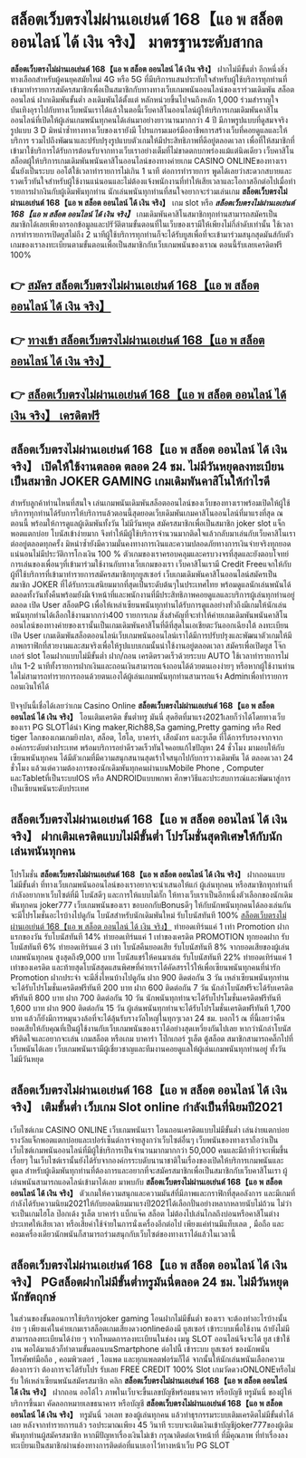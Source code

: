 # สล็อตเว็บตรงไม่ผ่านเอเย่นต์ 168【แอ พ สล็อต ออนไลน์ ได้ เงิน จริง】  มาตรฐานระดับสากล

**สล็อตเว็บตรงไม่ผ่านเอเย่นต์ 168【แอ พ สล็อต ออนไลน์ ได้ เงิน จริง】** ฝากไม่มีขั้นต่ำ  อีกหนึ่งสิ่งทางเลือกสำหรับผู้คนยุคสมัยใหม่ 4G หรือ 5G ที่มีบริการแสนประทับใจสำหรับผู้ใช้บริการทุกท่านที่เข้ามาทำรายการสมัครสมาชิกเพื่อเป็นสมาชิกกับทางทางเว็บเกมพนันออนไลน์ของเราร่วมเดิมพัน สล็อตออนไลน์ ฝากเดิมพันขั้นต่ำ ลงเดิมพันได้ตั้งแต่ หลักหน่วยขึ้นไปจนถึงหลัก 1,000 ร่วมสำราญใจ บันเทิงอุราไปกับทางเว็บพนันเราได้แล้วในตอนี้เว็บคาสิโนออนไลน์ผู้ให้บริการเกมเดิมพันคาสิโนออนไลน์ที่เปิดให้ผู้เล่นเกมพนันทุกคนได้เล่นมาอย่างยาวนานมากกว่า 4 ปี มีภาพรูปแบบที่ดูสมจจริง รูปแบบ 3 D
มิหนำซ้ำทางทางเว็บของเรายังมี โปรแกรมเมอร์มืออาชีพการสร้างเว็บที่คอยดูแลและให้บริการ  รวมไปถึงพัฒนาและปรับปรุงรูปแบบตัวเกมให้มีประสิทธิภาพที่ดีอยู่ตลอดเวลา เพื่อที่ให้สมาชิกที่เข้ามาใช้บริการได้รับการต้อนรับจากทางเว็บเราอย่างเต็มที่ไม่ขาดตกบกพร่องแม้แต่นิดเดียว เว็บคาสิโนสล็อตผู้ให้บริการเกมเดิมพันพนันคาสิโนออนไลน์ของทางค่ายเกม CASINO ONLINEของทางเรานั้นยังเป็นระบบ ออโต้ใช้เวลาทำรายการไม่เกิน 1 นาที ต่อการทำรายการ พูดได้เลยว่าสะดวกสบายและรวดเร็วทันใจสำหรับผู้ใช้งานแน่นอนและไม่ต้องแจ้งพนักงานที่ทำให้เสียเวลาและโอกาสอีกต่อไปเมื่อทำรายการฝากงินกับผู้เดิมพันทุกท่าน
นักเล่นพนันทุกท่านที่สนใจอยากจะร่วมเล่นเกม **สล็อตเว็บตรงไม่ผ่านเอเย่นต์ 168【แอ พ สล็อต ออนไลน์ ได้ เงิน จริง】** เกม slot  หรือ ***สล็อตเว็บตรงไม่ผ่านเอเย่นต์ 168【แอ พ สล็อต ออนไลน์ ได้ เงิน จริง】*** เกมเดิมพันคาสิโนสมาชิกทุกท่านสามารถสมัครเป็นสมาชิกได้เลยเพียงกรอกข้อมูลและปรัวัติตามขั้นตอนที่ในเว็บของเรามีให้เพียงไม่กี่ลำดับเท่านั้น ใช้เวลาการทำรายการเปิดยูสไม่ถึง 2 นาทีผู้ใช้บริการทุกท่านก็จะได้รับยูสเพื่อที่จะเข้ามาร่วมสนุกสุดมันส์กับตัวเกมของเราลงทะเบียนตามขั้นตอนเพื่อเป็นสมาชิกกับเว็บเกมพนันของเราณ ตอนนี้รับเลยเครดิตฟรี 100%

## 👉 [สมัคร สล็อตเว็บตรงไม่ผ่านเอเย่นต์ 168【แอ พ สล็อต ออนไลน์ ได้ เงิน จริง】](https://archa888.com/)
## 👉 [ทางเข้า สล็อตเว็บตรงไม่ผ่านเอเย่นต์ 168【แอ พ สล็อต ออนไลน์ ได้ เงิน จริง】](https://archa888.com/)
## 👉 [สล็อตเว็บตรงไม่ผ่านเอเย่นต์ 168【แอ พ สล็อต ออนไลน์ ได้ เงิน จริง】 เครดิตฟรี](https://archa888.com/)

## สล็อตเว็บตรงไม่ผ่านเอเย่นต์ 168【แอ พ สล็อต ออนไลน์ ได้ เงิน จริง】 เปิดให้ใช้งานตลอด ตลอด 24 ชม. ไม่มีวันหยุดลงทะเบียนเป็นสมาชิก JOKER GAMING เกมเดิมพันคาสิโนให้กำไรดี

สำหรับลูกค้าท่านไหนที่สนใจ เล่นเกมพนันเดิมพันสล็อตออนไลน์ของเว็บของทางเราพร้อมเปิดให้ผู้ใช้บริการทุกท่านได้รับการให้บริการแล้วตอนนี้สุดยอดเว็บเดิมพันเกมคาสิโนออนไลน์ที่มาแรงที่สุด ณ ตอนนี้ พร้อมให้การดูแลผู้เดิมพันทั้งวัน ไม่มีวันหยุด สมัครสมาชิกเพื่อเป็นสมาชิก joker slot แจ็กพอตแตกบ่อย โบนัสเข้าง่ายมาก จึงทำให้มีผู้ใช้บริการจำนวนมากติดใจแล้วกลับมาเล่นกับเว็บคาสิโนเราต่ออยู่ตลอดทุกครั้ง มิหนำซ้ำยังมีความมั่นคงทางการเงินและความปลอดภัยทางการเงินจ่ายจริงทุกยอดแน่นอนไม่มีประวัติการโกงเงิน 100 % ตัวเกมของเราครอบคลุมและครบวงจรที่สุดและยังตอบโจทย์การเล่นของเพื่อนๆที่เข้ามาร่วมใช้งานกับทางเว็บเกมของเรา
เว็บคาสิโนเรามี Credit Freeแจกให้กับผู้ที่ใช้บริการที่เข้ามาทำรายการสมัครสมาชิกทุกยูสเซอร์ เว็บเกมเดิมพันคาสิโนออนไลน์สมัครเป็นสมาชิก JOKER ที่ได้รับกระแสนิยมมากที่สุดเป็นระดับต้นๆในประเทศไทย พร้อมดูแลนักเล่นพนันได้ตลอดทั้งวันทั้งคืนพร้อมยังมีเจ้าหน้าที่และพนักงานที่มีประสิทธิภาพคอยดูแลและบริการผู้เล่นทุกท่านอยู่ตลอด เปิด User สล็อตPG เพื่อให้เหล่าเซียนพนันทุกท่านได้รับการดูแลอย่างทั่วถึงมีเกมให้นักเล่นพนันทุกท่านได้เลือกใช้งานมากกว่า400 รายการเกม
สิ่งสำคัญที่จะทำให้ค่ายเกมเดิมพันพนันคาสิโนออนไลน์ของทางค่ายของเรานั้นเป็นเกมเดิมพันคาสิโนที่ดีที่สุดในเอเชียตะวันออกเฉียงใต้ ลงทะเบียนเปิด User  เกมเดิมพันสล็อตออนไลน์เว็บเกมพนันออนไลน์เราได้มีการปรับปรุงและพัฒนาตัวเกมให้มีภาพกราฟิกที่สวยงามและสมจริงเพื่อให้รูปแบบเกมนั้นน่าใช้งานอยู่ตลอดเวลา สมัครเพื่อเปิดยูส โจ๊กเกอร์ slot โอนฝากแบบไม่มีขั้นต่ำ ฝาก/ถอน เครดิตรวดเร็วด้วยระบบ AUTO ใช้เวลาทำรายการไม่เกิน 1-2 นาทีทั้งรายการฝากเงินและถอนเงินสามารถแจ้งถอนได้ด้วยตนเองง่ายๆ หรือหากผู้ใช้งานท่านใดไม่สามารถทำรายการถอนด้วยตนเองได้ผู้เล่นเกมพนันทุกท่านสามารถแจ้ง Adminเพื่อทำรายการถอนเงินให้ได้

ปัจจุบันนี้เชื่อได้เลยว่าเกม  Casino Online **สล็อตเว็บตรงไม่ผ่านเอเย่นต์ 168【แอ พ สล็อต ออนไลน์ ได้ เงิน จริง】** โอนเติมเครดิต ขั้นต่ำทรู มันนี่ สุดฮิตที่มาแรง2021เลยก็ว่าได้โดยทางเว็บของเรา  PG SLOTได้นำ  King maker,Rich88,Sa gaming,Pretty gaming  หรือ Red tiger โลกของเกมเกมยิงปลา, สล็อต, ไฮโล, บาคาร่า, เสือมังกร และรูเล็ต ที่ได้การรับรองจากจากองค์กรระดับต่างประเทศ พร้อมบริการอย่าดีรวดเร็วทันใจคอยแก้ไขปัญหา 24 ชั่วโมง มามอบให้กับเซียนพนันทุกคน ได้มีตัวเกมที่มีความสนุกสนานสุดเร้าใจสนุกไปกับการวางเดิมพัน ได้ ตลอดเวลา 24 ชั่วโมง แล้วแต่ความต้องการของนักเดิมพันทุกคนผ่านบนMobile Phone , Computer และTabletที่เป็นระบบIOS หรือ ANDROIDแบบพกพา ศึกษาวิธีและประสบการณ์และพัฒนาสู่การเป็นเซียนพนันระดับประเทศ

## สล็อตเว็บตรงไม่ผ่านเอเย่นต์ 168【แอ พ สล็อต ออนไลน์ ได้ เงิน จริง】 ฝากเติมเครดิตแบบไม่มีขั้นต่ำ โปรโมชั่นสุดพิเศษให้กับนักเล่นพนันทุกคน

โปรโมชั่น **สล็อตเว็บตรงไม่ผ่านเอเย่นต์ 168【แอ พ สล็อต ออนไลน์ ได้ เงิน จริง】** ฝากถอนแบบไม่มีขั้นต่ำ ที่ทางเว็บเกมพนันออนไลน์ของเราอยากจะนำเสนอให้แก่  ผู้เล่นทุกคน หรือสมาชิกทุกท่านที่กำลังอยากหาเว็บไซต์ที่มี โบนัสดีๆ และการให้แบบไม่กั๊ก ให้ทางเว็บเราเป็นอีกหนึ่งตัวเลือกของนักเดิมพันทุกคน joker777 เว็บเกมพนันของเรา ขอบอกกับBonusดีๆ ให้กับนักพนันทุกคนได้ลองเล่นกัน จะมีโปรโมชั่นอะไรบ้างไปดูกัน
โบนัสสำหรับนักเดิมพันใหม่ รับโบนัสทันที 100% [สล็อตเว็บตรงไม่ผ่านเอเย่นต์ 168【แอ พ สล็อต ออนไลน์ ได้ เงิน จริง】](https://archa888.com/) ทำยอดเทิร์นแค่ 1 เท่า
 Promotion ฝากแรกของวัน รับโบนัสทันที 14% ทำยอดเทิร์นแค่ 1 เท่าของเครดิต
 PROMOTION ทุกยอดฝาก รับโบนัสทันที 6% ทำยอดเทิร์นแค่ 3 เท่า
โบนัสคืนยอดเสีย รับโบนัสทันที 8% จากยอดเสียของผู้เล่นเกมพนันทุกคน สูงสุดถึง9,000 บาท
โบนัสแชร์ให้คนมาเล่น รับโบนัสทันที 22% ทำยอดเทิร์นแค่ 1 เท่าของเครดิต
และท้ายสุดโบนัสสุดแสนพิศษที่ค่ายเราได้คัดสรรไว้ให้เพื่อเซียนพนันทุกคนที่น่ารัก  Promotion ฝากประจำ จะมีสิ่งไหนบ้างไปดูกัน
ฝาก 900 ติดต่อกัน 3 วัน เหล่าเซียนพนันทุกท่านจะได้รับโปรโมชั่นเครดิตฟรีทันที 200 บาท
ฝาก 600 ติดต่อกัน 7 วัน นักล่าโบนัสฟรีจะได้รับเครดิตฟรีทันที 800 บาท
ฝาก 700 ติดต่อกัน 10 วัน นักพนันทุกท่านจะได้รับโปรโมชั่นเครดิตฟรีทันที 1,600 บาท
ฝาก 900 ติดต่อกัน 15 วัน ผู้เล่นพนันทุกท่านจะได้รับโปรโมชั่นเครดิตฟรีทันที 1,700 บาท
แล้วก็ยังมีการหมุนวงล้อที่จะได้ลุ้นรับรางวัลใหญ่ในทุกๆเวลา 24 ชม. บอกไว้ ณ ที่นี้เลยว่าคืนยอดเสียให้กับคุณที่เป็นผู้ใช้งานกับเว็บเกมพนันของเราได้อย่างสุดเหวี่ยงกันไปเลย หากว่านักล่าโบนัสฟรีติดใจและอยากจะเล่น เกมสล็อต หรือเกม บาคาร่า โป๊กเกอร์ รูเล็ต ตู้สล็อต สมาชิกสามารถคลิ๊กไปที่เว็บพนันได้เลย เว็บเกมพนันเรามีผู้เชี่ยวชาญและทีมงานคอยดูแลให้ผู้เล่นเกมพนันทุกท่านอยู่ ทั้งวัน ไม่มีวันหยุด

## สล็อตเว็บตรงไม่ผ่านเอเย่นต์ 168【แอ พ สล็อต ออนไลน์ ได้ เงิน จริง】 เติมขั้นต่ำ  เว็บเกม Slot online กำลังเป็นที่นิยมปี2021

เว็บไซต์เกม CASINO ONLINE เว็บเกมพนันเรา โอนถอนเครดิตแบบไม่มีขั้นต่ำ เล่นง่ายแตกบ่อย รางวัลแจ็กพอตแตกบ่อยและเปอร์เซ็นต์การจ่ายสูงกว่าเว็บไซต์อื่นๆ เว็บพนันของทางเราถือว่าเป็น เว็บไซต์เกมพนันออนไลน์ที่มีผู้ใช้บริการเป็นจำนวนมากมากกว่า 50,000 คนและมีถ้าทีว่าจะเพิ่มขึ้นเรื่อยๆ ในเว็บไซต์เรานั้นยังได้รับจากองค์กรระบดับนานาชาติในเรื่องของเปิดให้บริการเกมพนันและดูแล สำหรับผู้เดิมพันทุกท่านที่ต้องการและอยากที่จะสมัครสมาชิกเพื่อเป็นสมาชิกกับเว็บคาสิโนเรา ผู้เล่นพนันสามารถแอดไลน์เข้ามาได้เลย
	มาพบกับ **สล็อตเว็บตรงไม่ผ่านเอเย่นต์ 168【แอ พ สล็อต ออนไลน์ ได้ เงิน จริง】** ตัวเกมให้ความสนุกและความมันส์ที่มีภาพและกราฟิกที่สุดอลังการ และมีเกมที่กำลังได้รับความนิยม2021ให้กับยอดนิยมมาแรงปี2021ได้เลือกปั่นอย่างหลากหลายนับไม่ถ้วน  ไม่ว่าจะเป็นเกมไฮโล ป๊อกเด้ง รูเล็ต บาคาร่า แบ็กแจ๊ค สล็อต ไม่ต้องไปเล่นไกลถึงบ่อนหรือคาสิโนต่างประเทศให้เสียเวลา หรือเสียค่าใช้จ่ายในการนั่งเครื่องอีกต่อไป เพียงแค่ท่านมีแท็บเลต , มือถือ และคอมเครื่องเดียวนักพนันก็สามารถร่วมสนุกกับเว็บไซต์ของทางเราได้แล้วในเวลานี้

## สล็อตเว็บตรงไม่ผ่านเอเย่นต์ 168【แอ พ สล็อต ออนไลน์ ได้ เงิน จริง】 PGสล็อตฝากไม่มีขั้นต่ำทรูมันนี่ตลอด 24 ชม. ไม่มีวันหยุดนักขัตฤกษ์

ในส่วนของขั้นตอนการใช้บริการjoker gaming โอนฝากไม่มีขั้นต่ำ ของเรา จะต้องทำอะไรบ้างนั้น ง่าย ๆ เพียงแค่ในค่ายเกมเราสล็อตเกมเสี่ยงดวงonlineต้องมี ยูสเซอร์ เข้าระบบเพื่อใช้งาน ถ้ายังไม่มีสามารถลงทะเบียนได้ง่าย ๆ จากโหมดการลงทะเบียนในช่อง เมนู SLOT ออนไลน์จึงจะได้ ยูส เข้าใช้งาน พอได้มาแล้วก็ทำตามขั้นตอนบนSmartphone ต่อไปนี้
เข้าระบบ ยูสเซอร์  ของนักพนัน โทรศัพท์มือถือ , คอมพิวเตอร์ , ไอแพด และทุกแพลตฟอร์มก็ได้
จากนั้นให้นักเล่นพนันเลือกความต้องการว่า ต้องการจะได้รับโปร รับเลย FREE CREDIT 100% Slot เกมวัดดวงONLONEหรือไม่รับ
ให้เหล่าเซียนพนันสมัครสมาชิก คลิก **สล็อตเว็บตรงไม่ผ่านเอเย่นต์ 168【แอ พ สล็อต ออนไลน์ ได้ เงิน จริง】** ฝากถอน ออโต้ไว ภาพในเว็บจะขึ้นเลขบัญชีพร้อมธนาคาร หรือบัญชี ทรูมันนี่ ของผู้ให้บริการขึ้นมา
คัดลอกหมายเลขธนาคาร หรือบัญชี **สล็อตเว็บตรงไม่ผ่านเอเย่นต์ 168【แอ พ สล็อต ออนไลน์ ได้ เงิน จริง】** ทรูมันนี่ วอเลท ของผู้เล่นทุกคน แล้วทำธุรกรรมระบบเติมเครดิตไม่มีขั้นต่ำได้เลย
หลังจากทำรายการแล้ว รอประมาณเพียง 45 วินาที ระบบจะเติมเงินเข้าบัญชีjoker777ของผู้เดิมพันทุกท่านผู้สมัครสมาชิก
หากมีปัญหาเรื่องเงินไม่เข้า กรุณาติดต่อเจ้าหน้าที่ ที่มีคุณภาพ ที่ทำเรื่องลงทะเบียนเป็นสมาชิกผ่านช่องทางการติดต่อที่แนบเอาไว้ทางหน้าเว็บ PG SLOT


